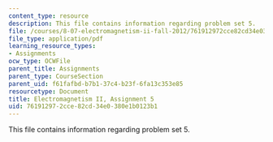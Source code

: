 ```yaml
---
content_type: resource
description: This file contains information regarding problem set 5.
file: /courses/8-07-electromagnetism-ii-fall-2012/761912972cce82cd34e0380e1b0123b1_MIT8_07F12_pset05.pdf
file_type: application/pdf
learning_resource_types:
- Assignments
ocw_type: OCWFile
parent_title: Assignments
parent_type: CourseSection
parent_uid: f61fafbd-b7b1-37c4-b23f-6fa13c353e85
resourcetype: Document
title: Electromagnetism II, Assignment 5
uid: 76191297-2cce-82cd-34e0-380e1b0123b1
---
```

This file contains information regarding problem set 5.


